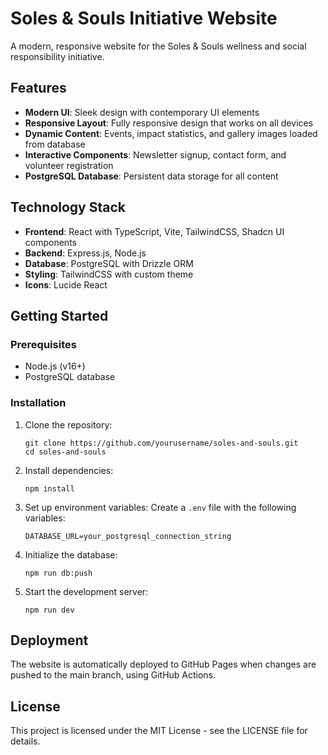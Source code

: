 # Soles & Souls Initiative Website

A modern, responsive website for the Soles & Souls wellness and social responsibility initiative.

## Features

- **Modern UI**: Sleek design with contemporary UI elements
- **Responsive Layout**: Fully responsive design that works on all devices
- **Dynamic Content**: Events, impact statistics, and gallery images loaded from database
- **Interactive Components**: Newsletter signup, contact form, and volunteer registration
- **PostgreSQL Database**: Persistent data storage for all content

## Technology Stack

- **Frontend**: React with TypeScript, Vite, TailwindCSS, Shadcn UI components
- **Backend**: Express.js, Node.js
- **Database**: PostgreSQL with Drizzle ORM
- **Styling**: TailwindCSS with custom theme
- **Icons**: Lucide React

## Getting Started

### Prerequisites

- Node.js (v16+)
- PostgreSQL database

### Installation

1. Clone the repository:
   ```
   git clone https://github.com/yourusername/soles-and-souls.git
   cd soles-and-souls
   ```

2. Install dependencies:
   ```
   npm install
   ```

3. Set up environment variables:
   Create a `.env` file with the following variables:
   ```
   DATABASE_URL=your_postgresql_connection_string
   ```

4. Initialize the database:
   ```
   npm run db:push
   ```

5. Start the development server:
   ```
   npm run dev
   ```

## Deployment

The website is automatically deployed to GitHub Pages when changes are pushed to the main branch, using GitHub Actions.

## License

This project is licensed under the MIT License - see the LICENSE file for details.